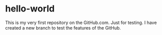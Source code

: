 # hello-world
This is my very first repository on the GitHub.com. Just for testing.
I have created a new branch to test the features of the GitHub.
